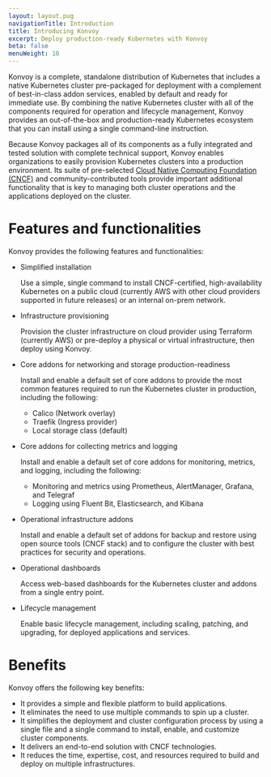 ```yaml
---
layout: layout.pug
navigationTitle: Introduction
title: Introducing Konvoy
excerpt: Deploy production-ready Kubernetes with Konvoy
beta: false
menuWeight: 10
---
```


<!-- markdownlint-disable MD004 MD007 MD025 MD030 -->

Konvoy is a complete, standalone distribution of Kubernetes that includes a native Kubernetes cluster pre-packaged for deployment with a complement of best-in-class addon services, enabled by default and ready for immediate use.
By combining the native Kubernetes cluster with all of the components required for operation and lifecycle management, Konvoy provides an out-of-the-box and production-ready Kubernetes ecosystem that you can install using a single command-line instruction.

Because Konvoy packages all of its components as a fully integrated and tested solution with complete technical support, Konvoy enables organizations to easily provision Kubernetes clusters into a production environment.
Its suite of pre-selected [Cloud Native Computing Foundation (CNCF)](https://www.cncf.io) and community-contributed tools provide important additional functionality that is key to managing both cluster operations and the applications deployed on the cluster.

# Features and functionalities

Konvoy provides the following features and functionalities:

- Simplified installation

    Use a simple, single command to install CNCF-certified, high-availability Kubernetes on a public cloud (currently AWS with other cloud providers supported in future releases) or an internal on-prem network.

- Infrastructure provisioning

    Provision the cluster infrastructure on cloud provider using Terraform (currently AWS) or pre-deploy a physical or virtual infrastructure, then deploy using Konvoy.

- Core addons for networking and storage production-readiness

    Install and enable a default set of core addons to provide the most common features required to run the Kubernetes cluster in production, including the following:

  - Calico (Network overlay)
  - Traefik (Ingress provider)
  - Local storage class (default)

- Core addons for collecting metrics and logging

    Install and enable a default set of core addons for monitoring, metrics, and logging, including the following:

  - Monitoring and metrics using Prometheus, AlertManager, Grafana, and Telegraf
  - Logging using Fluent Bit, Elasticsearch, and Kibana

- Operational infrastructure addons

    Install and enable a default set of addons for backup and restore using open source tools (CNCF stack) and to configure the cluster with best practices for security and operations.

- Operational dashboards

    Access web-based dashboards for the Kubernetes cluster and addons from a single entry point.

- Lifecycle management

    Enable basic lifecycle management, including scaling, patching, and upgrading, for deployed applications and services.

# Benefits

Konvoy offers the following key benefits:

- It provides a simple and flexible platform to build applications.
- It eliminates the need to use multiple commands to spin up a cluster.
- It simplifies the deployment and cluster configuration process by using a single file and a single command to install, enable, and customize cluster components.
- It delivers an end-to-end solution with CNCF technologies.
- It reduces the time, expertise, cost, and resources required to build and deploy on multiple infrastructures.
